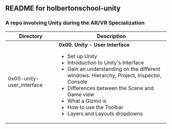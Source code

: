 ## README for holbertonschool-unity ##
### A repo involving Unity during the AR/VR Specialization ###

| Directory | Description |
| --------- | ----------- |
| 0x00-unity-user_interface | **0x00. Unity - User Interface**<ul><li>Set up Unity</li><li>Introduction to Unity's Interface</li><li>Gain an understanding on the different windows: Hierarchy, Project, Inspector, Console</li><li>Differences between the Scene and Game view</li><li>What a Gizmo is</li><li>How to use the Toolbar</li><li>Layers and Layouts dropdowns</li></ul> |
